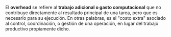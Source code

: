 El **overhead** se refiere al **trabajo adicional o gasto computacional** que no contribuye directamente al resultado principal de una tarea, pero que es necesario para su ejecución. En otras palabras, es el "costo extra" asociado al control, coordinación, o gestión de una operación, en lugar del trabajo productivo propiamente dicho.